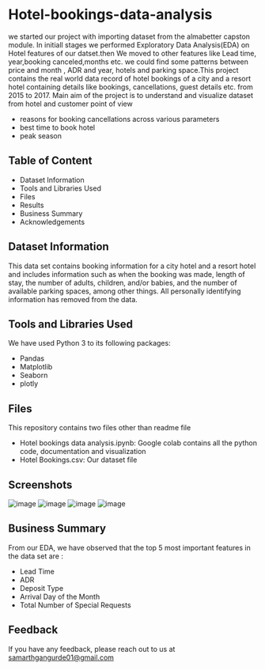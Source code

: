 
# Hotel-bookings-data-analysis

 we started our project with importing dataset from the almabetter capston module. In initiall stages we performed Exploratory Data Analysis(EDA) on Hotel  features of our datset.then We moved to other features like Lead time, year,booking canceled,months etc. we could find some patterns between price and month , ADR and year, hotels and parking space.This project contains the real world data record of hotel bookings of a city and a resort hotel containing details like bookings, cancellations, guest details etc. from 2015 to 2017. Main aim of the project is to understand and visualize dataset from hotel and customer point of view
 * reasons for booking cancellations across various parameters
 * best time to book hotel
 * peak season 


## Table of Content

* Dataset Information
* Tools and Libraries Used
* Files
* Results
* Business Summary
* Acknowledgements


## Dataset Information
This data set contains booking information for a city hotel and a resort hotel and includes information such as when the booking was made, length of stay, the number of adults, children, and/or babies, and the number of available parking spaces, among other things. All personally identifying information has removed from the data.


## Tools and Libraries Used
We have used Python 3 to its following packages:
* Pandas
* Matplotlib
* Seaborn
* plotly


## Files
This repository contains two files other than readme file
* Hotel bookings data analysis.ipynb: Google colab contains all the python code, documentation and visualization
* Hotel Bookings.csv: Our dataset file


## Screenshots

![image](https://user-images.githubusercontent.com/93859458/152402949-0926b15d-818c-475a-8998-0c3e06d3e6c2.png)
![image](https://user-images.githubusercontent.com/93859458/152403104-e6d5bacb-35f2-462a-87de-f512065e2f54.png)
![image](https://user-images.githubusercontent.com/93859458/152403346-e68ecefe-a1e4-41b0-b923-3b3efd164402.png)
![image](https://user-images.githubusercontent.com/93859458/152403213-837a7035-3a02-472a-9b43-1dd3981bcebd.png)


## Business Summary
From our EDA, we have observed that the top 5 most important features in the data set are :
* Lead Time
* ADR
* Deposit Type
* Arrival Day of the Month
* Total Number of Special Requests


## Feedback
If you have any feedback, please reach out to us at samarthgangurde01@gmail.com


